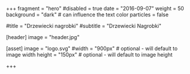 +++
fragment = "hero"
#disabled = true
date = "2016-09-07"
weight = 50
background = "dark" # can influence the text color
particles = false

#title = "Drzewiecki nagrobki"
#subtitle = "Drzewiecki Nagrobki"

[header]
  image = "header.jpg"

[asset]
  image = "logo.svg"
  #width = "900px" # optional - will default to image width
  height = "150px" # optional - will default to image height

+++
